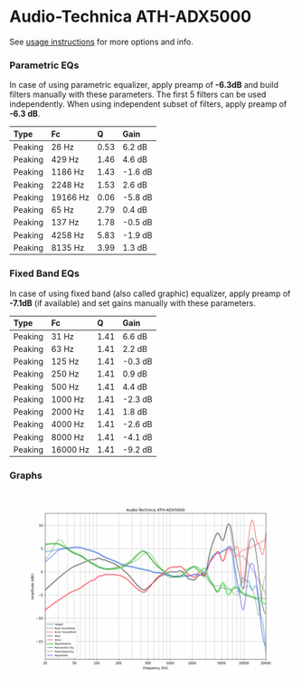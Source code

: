# Audio-Technica ATH-ADX5000
See [usage instructions](https://github.com/jaakkopasanen/AutoEq#usage) for more options and info.

### Parametric EQs
In case of using parametric equalizer, apply preamp of **-6.3dB** and build filters manually
with these parameters. The first 5 filters can be used independently.
When using independent subset of filters, apply preamp of **-6.3 dB**.

| Type    | Fc       |    Q | Gain    |
|:--------|:---------|:-----|:--------|
| Peaking | 26 Hz    | 0.53 | 6.2 dB  |
| Peaking | 429 Hz   | 1.46 | 4.6 dB  |
| Peaking | 1186 Hz  | 1.43 | -1.6 dB |
| Peaking | 2248 Hz  | 1.53 | 2.6 dB  |
| Peaking | 19166 Hz | 0.06 | -5.8 dB |
| Peaking | 65 Hz    | 2.79 | 0.4 dB  |
| Peaking | 137 Hz   | 1.78 | -0.5 dB |
| Peaking | 4258 Hz  | 5.83 | -1.9 dB |
| Peaking | 8135 Hz  | 3.99 | 1.3 dB  |

### Fixed Band EQs
In case of using fixed band (also called graphic) equalizer, apply preamp of **-7.1dB**
(if available) and set gains manually with these parameters.

| Type    | Fc       |    Q | Gain    |
|:--------|:---------|:-----|:--------|
| Peaking | 31 Hz    | 1.41 | 6.6 dB  |
| Peaking | 63 Hz    | 1.41 | 2.2 dB  |
| Peaking | 125 Hz   | 1.41 | -0.3 dB |
| Peaking | 250 Hz   | 1.41 | 0.9 dB  |
| Peaking | 500 Hz   | 1.41 | 4.4 dB  |
| Peaking | 1000 Hz  | 1.41 | -2.3 dB |
| Peaking | 2000 Hz  | 1.41 | 1.8 dB  |
| Peaking | 4000 Hz  | 1.41 | -2.6 dB |
| Peaking | 8000 Hz  | 1.41 | -4.1 dB |
| Peaking | 16000 Hz | 1.41 | -9.2 dB |

### Graphs
![](./Audio-Technica%20ATH-ADX5000.png)